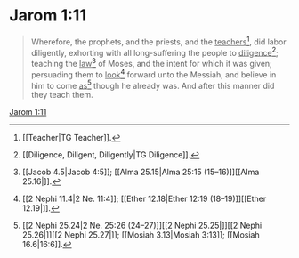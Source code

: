# Jarom 1:11

> Wherefore, the prophets, and the priests, and the <u>teachers</u>[^a], did labor diligently, exhorting with all long-suffering the people to <u>diligence</u>[^b]; teaching the <u>law</u>[^c] of Moses, and the intent for which it was given; persuading them to <u>look</u>[^d] forward unto the Messiah, and believe in him to come <u>as</u>[^e] though he already was. And after this manner did they teach them.

[Jarom 1:11](https://www.churchofjesuschrist.org/study/scriptures/bofm/jarom/1?lang=eng&id=p11#p11)


[^a]: [[Teacher|TG Teacher]].  
[^b]: [[Diligence, Diligent, Diligently|TG Diligence]].  
[^c]: [[Jacob 4.5|Jacob 4:5]]; [[Alma 25.15|Alma 25:15 (15–16)]][[Alma 25.16|]].  
[^d]: [[2 Nephi 11.4|2 Ne. 11:4]]; [[Ether 12.18|Ether 12:19 (18–19)]][[Ether 12.19|]].  
[^e]: [[2 Nephi 25.24|2 Ne. 25:26 (24–27)]][[2 Nephi 25.25|]][[2 Nephi 25.26|]][[2 Nephi 25.27|]]; [[Mosiah 3.13|Mosiah 3:13]]; [[Mosiah 16.6|16:6]].  

